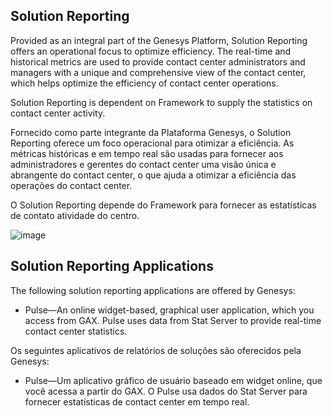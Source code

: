 ## Solution Reporting

Provided as an integral part of the Genesys Platform, Solution Reporting offers an operational focus to optimize efficiency. The real-time and historical metrics are used to provide contact center administrators and managers with a unique and comprehensive view of the contact center, which helps optimize the efficiency of contact center operations. 

Solution Reporting is dependent on Framework to supply the statistics on contact
center activity.

Fornecido como parte integrante da Plataforma Genesys, o Solution Reporting oferece um foco operacional para otimizar a eficiência. As métricas históricas e em tempo real são usadas para fornecer aos administradores e gerentes do contact center uma visão única e abrangente do contact center, o que ajuda a otimizar a eficiência das operações do contact center.

O Solution Reporting depende do Framework para fornecer as estatísticas de contato
atividade do centro.

![image](https://user-images.githubusercontent.com/52088444/157932506-c9e00733-a2f3-4451-a613-1d7e9f116380.png)


## Solution Reporting Applications

The following solution reporting applications are offered by Genesys:

-  Pulse—An online widget-based, graphical user application, which you access from GAX. Pulse uses data from Stat Server to provide real-time contact center statistics.

Os seguintes aplicativos de relatórios de soluções são oferecidos pela Genesys:

- Pulse—Um aplicativo gráfico de usuário baseado em widget online, que você acessa a partir do GAX. O Pulse usa dados do Stat Server para fornecer estatísticas de contact center em tempo real.

